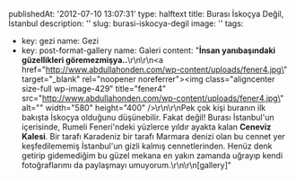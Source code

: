 publishedAt: '2012-07-10 13:07:31'
type: halftext
title: Burası İskoçya Değil, İstanbul
description: ''
slug: burasi-iskocya-degil
image: ''
tags:
  - key: gezi
    name: Gezi
  - key: post-format-gallery
    name: Galeri
content: "<strong>İnsan yanıbaşındaki güzellikleri göremezmişya..</strong>\r\n\r\n<a href=\"http://www.abdullahonden.com/wp-content/uploads/fener4.jpg\" target=\"_blank\" rel=\"noopener noreferrer\"><img class=\"aligncenter size-full wp-image-429\" title=\"fener4\" src=\"http://www.abdullahonden.com/wp-content/uploads/fener4.jpg\" alt=\"\" width=\"580\" height=\"400\" /></a>\r\n\r\nPek çok kişi buranın ilk bakışta İskoçya olduğunu düşünebilir. Fakat değil! Burası İstanbul'un içerisinde, Rumeli Feneri'ndeki yüzlerce yıldır ayakta kalan <strong>Ceneviz Kalesi</strong>. Bir tarafı Karadeniz bir tarafı Marmara denizi olan bu cennet yer keşfedilememiş İstanbul'un gizli kalmış cennetlerinden. Henüz denk getirip gidemediğim bu güzel mekana en yakın zamanda uğrayıp kendi fotoğraflarımı da paylaşmayı umuyorum.\r\n\r\n[gallery]"
